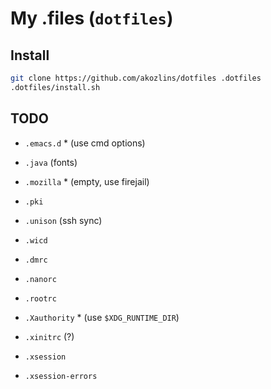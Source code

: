 # My .files (`dotfiles`)

## Install

```sh
git clone https://github.com/akozlins/dotfiles .dotfiles
.dotfiles/install.sh
```

## TODO

 - `.emacs.d` * (use cmd options)
 - `.java` (fonts)
 - `.mozilla` * (empty, use firejail)
 - `.pki`
 - `.unison` (ssh sync)
 - `.wicd`

 - `.dmrc`
 - `.nanorc`
 - `.rootrc`
 - `.Xauthority` * (use `$XDG_RUNTIME_DIR`)
 - `.xinitrc` (?)
 - `.xsession`
 - `.xsession-errors`
